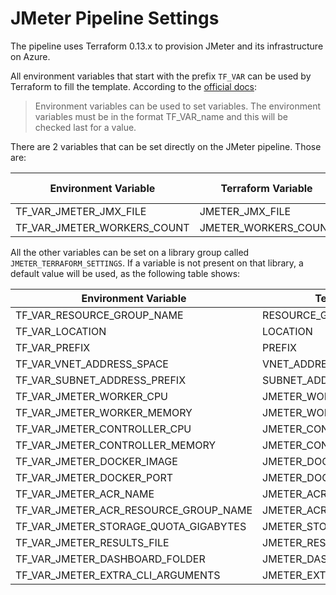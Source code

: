 # JMeter Pipeline Settings

The pipeline uses Terraform 0.13.x to provision JMeter and its infrastructure on Azure.

All environment variables that start with the prefix `TF_VAR` can be used by Terraform to fill the template. According to the [official docs](https://www.terraform.io/docs/commands/environment-variables.html#tf_var_name):

> Environment variables can be used to set variables. The environment variables must be in the format TF_VAR_name and this will be checked last for a value.

There are 2 variables that can be set directly on the JMeter pipeline. Those are:

| Environment Variable        | Terraform Variable   | Default Value |
|-----------------------------|----------------------|---------------|
| TF_VAR_JMETER_JMX_FILE      | JMETER_JMX_FILE      |               |
| TF_VAR_JMETER_WORKERS_COUNT | JMETER_WORKERS_COUNT |       1       |

All the other variables can be set on a library group called `JMETER_TERRAFORM_SETTINGS`. If a variable is not present on that library, a default value will be used, as the following table shows:

| Environment Variable                  | Terraform Variable             | Default Value       |
|---------------------------------------|--------------------------------|---------------------|
| TF_VAR_RESOURCE_GROUP_NAME            | RESOURCE_GROUP_NAME            |        jmeter       |
| TF_VAR_LOCATION                       | LOCATION                       |        eastus       |
| TF_VAR_PREFIX                         | PREFIX                         |        jmeter       |
| TF_VAR_VNET_ADDRESS_SPACE             | VNET_ADDRESS_SPACE             |     10.0.0.0/16     |
| TF_VAR_SUBNET_ADDRESS_PREFIX          | SUBNET_ADDRESS_PREFIX          |     10.0.0.0/24     |
| TF_VAR_JMETER_WORKER_CPU              | JMETER_WORKER_CPU              |         2.0         |
| TF_VAR_JMETER_WORKER_MEMORY           | JMETER_WORKER_MEMORY           |         8.0         |
| TF_VAR_JMETER_CONTROLLER_CPU          | JMETER_CONTROLLER_CPU          |         2.0         |
| TF_VAR_JMETER_CONTROLLER_MEMORY       | JMETER_CONTROLLER_MEMORY       |         8.0         |
| TF_VAR_JMETER_DOCKER_IMAGE            | JMETER_DOCKER_IMAGE            | justb4/jmeter:5.1.1 |
| TF_VAR_JMETER_DOCKER_PORT             | JMETER_DOCKER_PORT             |         1099        |
| TF_VAR_JMETER_ACR_NAME                | JMETER_ACR_NAME                |                     |
| TF_VAR_JMETER_ACR_RESOURCE_GROUP_NAME | JMETER_ACR_RESOURCE_GROUP_NAME |                     |
| TF_VAR_JMETER_STORAGE_QUOTA_GIGABYTES | JMETER_STORAGE_QUOTA_GIGABYTES |          1          |
| TF_VAR_JMETER_RESULTS_FILE            | JMETER_RESULTS_FILE            |     results.jtl     |
| TF_VAR_JMETER_DASHBOARD_FOLDER        | JMETER_DASHBOARD_FOLDER        |      dashboard      |
| TF_VAR_JMETER_EXTRA_CLI_ARGUMENTS     | JMETER_EXTRA_CLI_ARGUMENTS     |                     |
